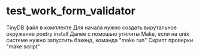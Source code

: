 # test_work_form_validator

TinyDB файл в комплекте
Для начала нужно создать вирутальное окружение poetry install
Далее с помошью утилиты Make, если на unix системе нужно запустить бэкенд, команда "make run"
Скрипт проверки "make script"
